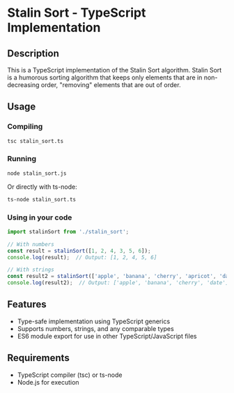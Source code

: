 # Stalin Sort - TypeScript Implementation

## Description
This is a TypeScript implementation of the Stalin Sort algorithm. Stalin Sort is a humorous sorting algorithm that keeps only elements that are in non-decreasing order, "removing" elements that are out of order.

## Usage

### Compiling
```bash
tsc stalin_sort.ts
```

### Running
```bash
node stalin_sort.js
```

Or directly with ts-node:
```bash
ts-node stalin_sort.ts
```

### Using in your code
```typescript
import stalinSort from './stalin_sort';

// With numbers
const result = stalinSort([1, 2, 4, 3, 5, 6]);
console.log(result);  // Output: [1, 2, 4, 5, 6]

// With strings
const result2 = stalinSort(['apple', 'banana', 'cherry', 'apricot', 'date']);
console.log(result2);  // Output: ['apple', 'banana', 'cherry', 'date']
```

## Features
- Type-safe implementation using TypeScript generics
- Supports numbers, strings, and any comparable types
- ES6 module export for use in other TypeScript/JavaScript files

## Requirements
- TypeScript compiler (tsc) or ts-node
- Node.js for execution
